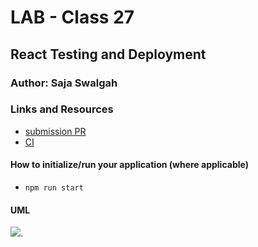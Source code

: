 # LAB - Class 27

##  React Testing and Deployment

### Author: Saja Swalgah

### Links and Resources

- [submission PR](https://github.com/Saja-401-advanced-javascript/class-27/pull/1)
- [CI]()


#### How to initialize/run your application (where applicable)

-  `npm run start`


#### UML

![](img/class26.jpeg).